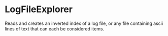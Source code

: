 # LogFileExplorer
Reads and creates an inverted index of a log file, or any file containing ascii lines of text that can each be considered items.
